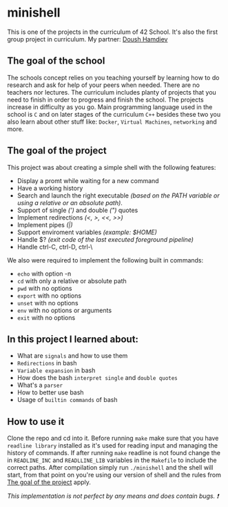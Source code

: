 # minishell
This is one of the projects in the curriculum of 42 School. It's also the first group project in curriculum. My partner: [Doush Hamdiev](https://github.com/FelixBrgm)

## The goal of the school
The schools concept relies on you teaching yourself by learning how to do research and ask for help of your peers when needed. There are no teachers nor lectures. The curriculum includes planty of projects that you need to finish in order to progress and finish the school. The projects increase in difficulty as you go. Main programming language used in the school is `C` and on later stages of the curriculum `C++` besides these two you also learn about other stuff like: `Docker`, `Virtual Machines`, `networking` and more.

## The goal of the project
This project was about creating a simple shell with the following features:
 - Display a promt while waiting for a new command
 - Have a working history
 - Search and launch the right executable *(based on the PATH variable or using a
   relative or an absolute path)*.
 - Support of single *(')* and double *(")* quotes
 - Implement redirections *(<, >, <<, >>)*
 - Implement pipes *(|)*
 - Support enviroment variables *(example: $HOME)*
 - Handle $? *(exit code of the last executed foreground pipeline)*
 - Handle ctrl-C, ctrl-D, ctrl-\
 
We also were required to implement the following built in commands:
 - `echo` with option -n
 - `cd` with only a relative or absolute path
 - `pwd` with no options
 - `export` with no options
 - `unset` with no options
 - `env` with no options or arguments
 - `exit` with no options

## In this project I learned about:
 - What are `signals` and how to use them
 - `Redirections` in bash
 - `Variable expansion` in bash
 - How does the bash `interpret single` and `double quotes`
 - What's a `parser`
 - How to better use bash
 - Usage of `builtin commands` of bash

## How to use it
Clone the repo and cd into it. Before running `make` make sure that you have `readline library` installed as it's used for reading input and managing the history of commands. If after running `make` readline is not found change the in `READLINE_INC` and `READLLINE_LIB` variables in the `Makefile` to include the correct paths. After compilation simply run `./minishell` and the shell will start, from that point on you're using our version of shell and the rules from [The goal of the project](https://github.com/felixbrgm/42-minishell#the-goal-of-the-project) apply.

_This implementation is not perfect by any means and does contain bugs. ❗_
